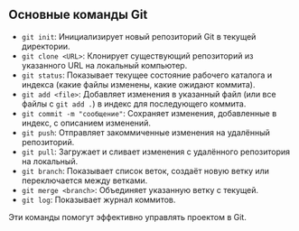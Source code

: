 ## Основные команды Git

- `git init`: Инициализирует новый репозиторий Git в текущей директории.
- `git clone <URL>`: Клонирует существующий репозиторий из указанного URL на локальный компьютер.
- `git status`: Показывает текущее состояние рабочего каталога и индекса (какие файлы изменены, какие ожидают коммита).
- `git add <file>`: Добавляет изменения в указанный файл (или все файлы с `git add .`) в индекс для последующего коммита.
- `git commit -m "сообщение"`: Сохраняет изменения, добавленные в индекс, с описанием изменений.
- `git push`: Отправляет закоммиченные изменения на удалённый репозиторий.
- `git pull`: Загружает и сливает изменения с удалённого репозитория на локальный.
- `git branch`: Показывает список веток, создаёт новую ветку или переключается между ветками.
- `git merge <branch>`: Объединяет указанную ветку с текущей.
- `git log`: Показывает журнал коммитов.

Эти команды помогут эффективно управлять проектом в Git.